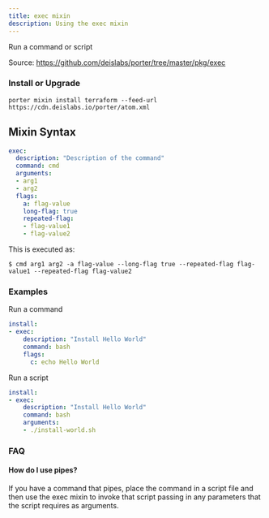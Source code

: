 ```yaml
---
title: exec mixin
description: Using the exec mixin
---
```


Run a command or script

Source: https://github.com/deislabs/porter/tree/master/pkg/exec

### Install or Upgrade
```
porter mixin install terraform --feed-url https://cdn.deislabs.io/porter/atom.xml
```

## Mixin Syntax

```yaml
exec:
  description: "Description of the command"
  command: cmd
  arguments:
  - arg1
  - arg2
  flags:
    a: flag-value
    long-flag: true
    repeated-flag:
    - flag-value1
    - flag-value2
```

This is executed as:

```
$ cmd arg1 arg2 -a flag-value --long-flag true --repeated-flag flag-value1 --repeated-flag flag-value2
```

### Examples

Run a command
```yaml
install:
- exec:
    description: "Install Hello World"
    command: bash
    flags:
      c: echo Hello World
```

Run a script
```yaml
install:
- exec:
    description: "Install Hello World"
    command: bash
    arguments:
    - ./install-world.sh
```

### FAQ

#### How do I use pipes?

If you have a command that pipes, place the command in a script file and then
use the exec mixin to invoke that script passing in any parameters that the
script requires as arguments.
